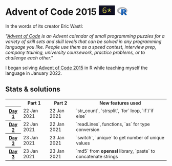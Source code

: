# Advent of Code 2015 <img height="30px" src="stars.PNG"> <img height="25px" src="r_logo_transparent.png"></img>

In the words of its creator Eric Wastl:

*"<a href="https://adventofcode.com/">Advent of Code</a> is an Advent calendar of small programming puzzles for a variety of skill sets and skill levels that can be solved in any programming language you like. People use them as a speed contest, interview prep, company training, university coursework, practice problems, or to challenge each other."*

I began solving <a href="https://adventofcode.com/2015/">Advent of Code 2015</a> in R while teaching myself the language in January 2022.

## Stats & solutions

<table style="margin-left:auto; margin-right:auto">

  <tr>
    <td></td>
    <th style="text-align:center">Part 1</th>
    <th style="text-align:center">Part 2</th>
    <th style="text-align:center">New features used</th>
  </tr>

  <tr>
    <th scope="row"><a href="/solutions/day1/day1.r">Day 1</a></th>
    <td>22 Jan 2021</td>
    <td>22 Jan 2021</td>
    <td>`str_count`, `strsplit`, `for` loop, `if`/`if else`</td>
  </tr>

  <tr>
    <th scope="row"><a href="/solutions/day2/day2.r">Day 2</a></th>
    <td>22 Jan 2021</td>
    <td>22 Jan 2021</td>
    <td>`readLines`, functions, `as` for type conversion</td>
  </tr>

  <tr>
    <th scope="row"><a href="/solutions/day3/day3.r">Day 3</a></th>
    <td>23 Jan 2021</td>
    <td>23 Jan 2021</td>
    <td>`switch`, `unique` to get number of unique values</td>
  </tr>

  <tr>
    <th scope="row"><a href="/solutions/day4/day4.r">Day 3</a></th>
    <td>23 Jan 2021</td>
    <td>23 Jan 2021</td>
    <td>`md5` from <b>openssl</b> library, `paste` to concatenate strings</td>
  </tr>
</table>
